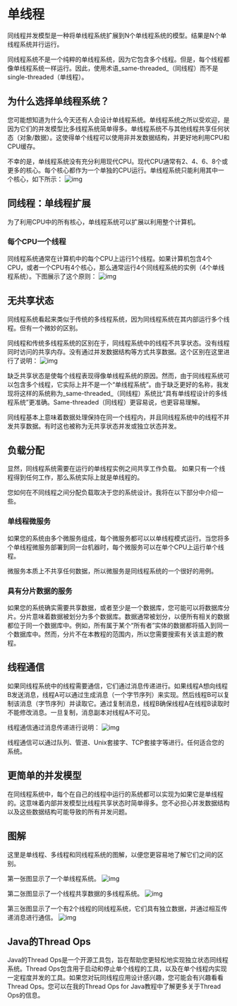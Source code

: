 # 单线程

同线程并发模型是一种将单线程系统扩展到N个单线程系统的模型。结果是N个单线程系统并行运行。

同线程系统不是一个纯粹的单线程系统，因为它包含多个线程。但是，每个线程都像单线程系统一样运行。因此，使用术语_same-threaded_（同线程）而不是single-threaded（单线程）。

## 为什么选择单线程系统？
您可能想知道为什么今天还有人会设计单线程系统。单线程系统之所以受欢迎，是因为它们的并发模型比多线程系统简单得多。单线程系统不与其他线程共享任何状态（对象/数据）。这使得单个线程可以使用非并发数据结构，并更好地利用CPU和CPU缓存。

不幸的是，单线程系统没有充分利用现代CPU。现代CPU通常有2、4、6、8个或更多的核心。每个核心都作为一个单独的CPU运行。单线程系统只能利用其中一个核心，如下所示：
![img](./image/same-threading-0.png)

## 同线程：单线程扩展
为了利用CPU中的所有核心，单线程系统可以扩展以利用整个计算机。

### 每个CPU一个线程
同线程系统通常在计算机中的每个CPU上运行1个线程。如果计算机包含4个CPU，或者一个CPU有4个核心，那么通常运行4个同线程系统的实例（4个单线程系统）。下图展示了这个原则：
![img](./image/same-threading-0-1.png)

## 无共享状态
同线程系统看起来类似于传统的多线程系统，因为同线程系统在其内部运行多个线程。但有一个微妙的区别。

同线程和传统多线程系统的区别在于，同线程系统中的线程不共享状态。没有线程同时访问的共享内存。没有通过并发数据结构等方式共享数据。这个区别在这里进行了说明：
![img](./image/same-threading-4.png)

缺乏共享状态是使每个线程表现得像单线程系统的原因。然而，由于同线程系统可以包含多个线程，它实际上并不是一个“单线程系统”。由于缺乏更好的名称，我发现将这样的系统称为_same-threaded_（同线程）系统比“具有单线程设计的多线程系统”更准确。Same-threaded（同线程）更容易说，也更容易理解。

同线程基本上意味着数据处理保持在同一个线程内，并且同线程系统中的线程不并发共享数据。有时这也被称为无共享状态并发或独立状态并发。

## 负载分配
显然，同线程系统需要在运行的单线程实例之间共享工作负载。
如果只有一个线程得到任何工作，那么系统实际上就是单线程的。

您如何在不同线程之间分配负载取决于您的系统设计。我将在以下部分中介绍一些。

### 单线程微服务
如果您的系统由多个微服务组成，每个微服务都可以以单线程模式运行。当您将多个单线程微服务部署到同一台机器时，每个微服务可以在单个CPU上运行单个线程。

微服务本质上不共享任何数据，所以微服务是同线程系统的一个很好的用例。

### 具有分片数据的服务
如果您的系统确实需要共享数据，或者至少是一个数据库，您可能可以将数据库分片。分片意味着数据被划分为多个数据库。数据通常被划分，以便所有相关的数据都位于同一个数据库中。例如，所有属于某个“所有者”实体的数据都将插入到同一个数据库中。然而，分片不在本教程的范围内，所以您需要搜索有关该主题的教程。

## 线程通信
如果同线程系统中的线程需要通信，它们通过消息传递进行。如果线程A想向线程B发送消息，线程A可以通过生成消息（一个字节序列）来实现。然后线程B可以复制该消息（字节序列）并读取它。通过复制消息，线程B确保线程A在线程B读取时不能修改消息。一旦复制，消息副本对线程A不可见。

线程通信通过消息传递进行说明：
![img](./image/same-threading-5.png)

线程通信可以通过队列、管道、Unix套接字、TCP套接字等进行。任何适合您的系统。

## 更简单的并发模型
在同线程系统中，每个在自己的线程中运行的系统都可以实现为如果它是单线程的。这意味着内部并发模型比线程共享状态时简单得多。您不必担心并发数据结构以及这些数据结构可能导致的所有并发问题。

## 图解
这里是单线程、多线程和同线程系统的图解，以便您更容易地了解它们之间的区别。

第一张图显示了一个单线程系统。
![img](./image/same-threading-1.png)

第二张图显示了一个线程共享数据的多线程系统。
![img](./image/same-threading-2.png)

第三张图显示了一个有2个线程的同线程系统，它们具有独立数据，并通过相互传递消息进行通信。
![img](./image/same-threading-3.png)

## Java的Thread Ops
Java的Thread Ops是一个开源工具包，旨在帮助您更轻松地实现独立状态同线程系统。Thread Ops包含用于启动和停止单个线程的工具，以及在单个线程内实现一定程度并发的工具。如果您对玩同线程应用设计感兴趣，您可能会有兴趣看看Thread Ops。您可以在我的Thread Ops for Java教程中了解更多关于Thread Ops的信息。
```


